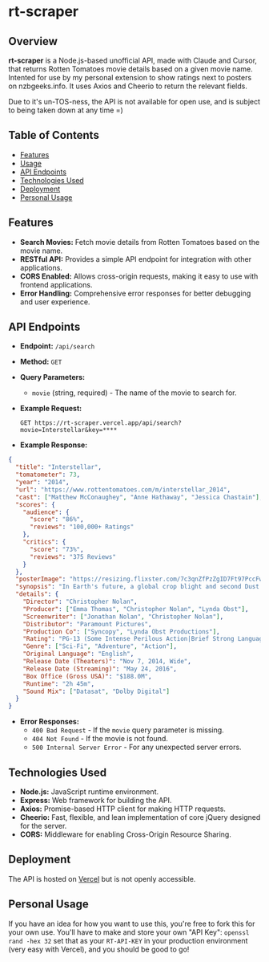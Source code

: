 # rt-scraper

## Overview

**rt-scraper** is a Node.js-based unofficial API, made with Claude and Cursor, that returns
Rotten Tomatoes movie details based on a given movie name. Intented for use by my personal 
extension to show ratings next to posters on nzbgeeks.info. It uses Axios and Cheerio to 
return the relevant fields.

Due to it's un-TOS-ness, the API is not available for open use, and is subject to being taken
down at any time =)

## Table of Contents

- [Features](#features)
- [Usage](#usage)
- [API Endpoints](#api-endpoints)
- [Technologies Used](#technologies-used)
- [Deployment](#deployment)
- [Personal Usage](#personal-usage)

## Features

- **Search Movies:** Fetch movie details from Rotten Tomatoes based on the movie name.
- **RESTful API:** Provides a simple API endpoint for integration with other applications.
- **CORS Enabled:** Allows cross-origin requests, making it easy to use with frontend applications.
- **Error Handling:** Comprehensive error responses for better debugging and user experience.

## API Endpoints

- **Endpoint:** `/api/search`
- **Method:** `GET`
- **Query Parameters:**

  - `movie` (string, required) - The name of the movie to search for.

- **Example Request:**

  ```http
  GET https://rt-scraper.vercel.app/api/search?movie=Interstellar&key=****
  ```

- **Example Response:**

```json
{
  "title": "Interstellar",
  "tomatometer": 73,
  "year": "2014",
  "url": "https://www.rottentomatoes.com/m/interstellar_2014",
  "cast": ["Matthew McConaughey", "Anne Hathaway", "Jessica Chastain"],
  "scores": {
    "audience": {
      "score": "86%",
      "reviews": "100,000+ Ratings"
    },
    "critics": {
      "score": "73%",
      "reviews": "375 Reviews"
    }
  },
  "posterImage": "https://resizing.flixster.com/7c3qnZfPzZgID7Ft97PccFwEf9U=/206x305/v2/https://resizing.flixster.com/-XZAfHZM39UwaGJIFWKAE8fS0ak=/v3/t/assets/p10543523_p_v8_as.jpg",
  "synopsis": "In Earth's future, a global crop blight and second Dust Bowl are slowly rendering the planet uninhabitable. Professor Brand (Michael Caine), a brilliant NASA physicist, is working on plans to save mankind by transporting Earth's population to a new home via a wormhole. But first, Brand must send former NASA pilot Cooper (Matthew McConaughey) and a team of researchers through the wormhole and across the galaxy to find out which of three planets could be mankind's new home.",
  "details": {
    "Director": "Christopher Nolan",
    "Producer": ["Emma Thomas", "Christopher Nolan", "Lynda Obst"],
    "Screenwriter": ["Jonathan Nolan", "Christopher Nolan"],
    "Distributor": "Paramount Pictures",
    "Production Co": ["Syncopy", "Lynda Obst Productions"],
    "Rating": "PG-13 (Some Intense Perilous Action|Brief Strong Language)",
    "Genre": ["Sci-Fi", "Adventure", "Action"],
    "Original Language": "English",
    "Release Date (Theaters)": "Nov 7, 2014, Wide",
    "Release Date (Streaming)": "May 24, 2016",
    "Box Office (Gross USA)": "$188.0M",
    "Runtime": "2h 45m",
    "Sound Mix": ["Datasat", "Dolby Digital"]
  }
}
  ```

- **Error Responses:**
  - `400 Bad Request` - If the `movie` query parameter is missing.
  - `404 Not Found` - If the movie is not found.
  - `500 Internal Server Error` - For any unexpected server errors.

## Technologies Used

- **Node.js:** JavaScript runtime environment.
- **Express:** Web framework for building the API.
- **Axios:** Promise-based HTTP client for making HTTP requests.
- **Cheerio:** Fast, flexible, and lean implementation of core jQuery designed for the server.
- **CORS:** Middleware for enabling Cross-Origin Resource Sharing.

## Deployment

The API is hosted on [Vercel](https://vercel.com/) but is not openly accessible.

## Personal Usage

If you have an idea for how you want to use this, you're free to fork this for your own use.
You'll have to make and store your own "API Key":
`
openssl rand -hex 32
`
set that as your `RT-API-KEY` in your production environment (very easy with Vercel), and
you should be good to go!
